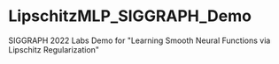 # LipschitzMLP_SIGGRAPH_Demo
 SIGGRAPH 2022 Labs Demo for "Learning Smooth Neural Functions via Lipschitz Regularization"
